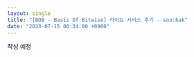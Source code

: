 ```yaml
---
layout: single
title: "[BOB - Basis Of Bitwise] 라이브 서비스 후기 - soo:bak"
date: "2023-07-15 00:34:00 +0900"
---
```

작성 예정
